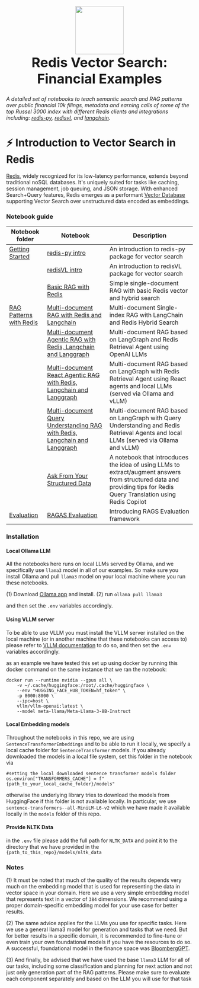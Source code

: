 
<div align="center">
    <div><img src="assets/redis_logo.svg" style="width: 130px"> </div>
    <div style="display: inline-block; text-align: center; margin-bottom: 10px;">
        <span style="font-size: 36px;"><b>Redis Vector Search: Financial Examples</b></span>
        <br />
    </div>
    <br />
</div>



*A detailed set of notebooks to teach semantic search and RAG patterns over public financial 10k filings, metadata and earning calls of some of the top Russel 3000 index with different Redis clients and integrations including: [redis-py](https://redis-py.readthedocs.io/en/stable/index.html), [redisvl](https://redisvl.com), and [langchain](https://python.langchain.com/docs/integrations/vectorstores/redis).*

# ⚡ Introduction to Vector Search in Redis
[Redis](https://redis.com), widely recognized for its low-latency performance, extends beyond traditional noSQL databases. It's uniquely suited for tasks like caching, session management, job queuing, and JSON storage. With enhanced Search+Query features, Redis emerges as a performant [Vector Database](https://redis.com/solutions/use-cases/vector-database) supporting Vector Search over unstructured data encoded as embeddings.

### Notebook guide 

| Notebook folder                                      | Notebook                                                                                                                                                            | Description                                                                                                                                                | 
|------------------------------------------------------|---------------------------------------------------------------------------------------------------------------------------------------------------------------------|------------------------------------------------------------------------------------------------------------------------------------------------------------|
|[Getting Started](./1_getting_started)                | [redis-py intro](./1_getting_started/01-redis-py.ipynb)                                                                                                             | An introduction to redis-py package for vector search                                                                                                      |
|                                                      | [redisVL intro](./1_getting_started/02-redisvl.ipynb)                                                                                                               | An introduction to redisVL package for vector search                                                                                                       |
|                                                      | [Basic RAG with Redis](./1_getting_started/03-basic-RAG-langchain.ipynb)                                                                                            | Simple single-document RAG with basic Redis vector and hybrid search                                                                                       |
|[RAG Patterns with Redis](./2_RAG_patterns_with_redis) | [Multi-document RAG with Redis and Langchain](./2_RAG_patterns_with_redis/04-multi-document-RAG-langchain.ipynb)                                                   | Multi-document Single-index RAG with LangChain and Redis Hybrid Search                                                                                     |
|                                                      | [Multi-document Agentic RAG with Redis, Langchain and Langgraph](./2_RAG_patterns_with_redis/05-multi-document-langgraph_agentic_RAG_with_OpenAI.ipynb)             | Multi-document RAG based on LangGraph and Redis Retrieval Agent using OpenAI LLMs                                                                          |
|                                                      | [Multi-document React Agentic RAG with Redis, Langchain and Langgraph](./2_RAG_patterns_with_redis/06-multi-document-langgraph_react_agentic_RAG.ipynb)             | Multi-document RAG based on LangGraph with Redis Retrieval Agent using React agents and local LLMs (served via Ollama and vLLM)                            |
|                                                      | [Multi-document Query Understanding RAG with Redis, Langchain and Langgraph](./2_RAG_patterns_with_redis/07-multi-document-langgraph_query_understanding_RAG.ipynb) | Multi-document RAG based on LangGraph with Query Understanding and Redis Retrieval Agents and local LLMs (served via Ollama and vLLM)                      |
|                                                      | [Ask From Your Structured Data](./2_RAG_patterns_with_redis/08-ask-from-structured-data.ipynb)                                                                      | A notebook that introcduces the idea of using LLMs to extract/augment answers from structured data and providing tips for Redis Query Translation using Redis Copilot |
|[Evaluation](./3_evaluation)                          | [RAGAS Evaluation](./3_evaluation/ragas.ipynb)                                                                                                                      | Introducing RAGS Evaluation framework                                                                                                                      |


### Installation

#### Local Ollama LLM
All the notebooks here runs on local LLMs served by Ollama, and we specifically use `llama3` model in all of our examples. 
So make sure you install Ollama and pull `llama3` model on your local machine where you run these notebooks.

(1) Download [Ollama app](https://ollama.ai/) and install.
(2) run `ollama pull llama3`

and then set the `.env` variables accordingly.

#### Using VLLM server

To be able to use VLLM you must install the VLLM server installed 
on the local machine (or in another machine that these notebooks can access to)
please refer to [VLLM documentation](https://docs.vllm.ai/en/stable/serving/deploying_with_docker.html) to do so, and then set the `.env` variables accordingly.

as an example we have tested this set up using docker 
by running this docker command on the same instance that we ran the notebook:
```
docker run --runtime nvidia --gpus all \
    -v ~/.cache/huggingface:/root/.cache/huggingface \
    --env "HUGGING_FACE_HUB_TOKEN=hf_token" \
    -p 8000:8000 \
    --ipc=host \
    vllm/vllm-openai:latest \
    --model meta-llama/Meta-Llama-3-8B-Instruct
```

#### Local Embedding models

Throughout the notebooks in this repo, we are using `SentenceTransformerEmbeddings` and to be able to run it locally, 
we specify a local cache folder for `SentenceTransformer` models. 
If you already downloaded the models in a local file system, set this folder in the notebook via

```code
#setting the local downloaded sentence transformer models folder
os.environ["TRANSFORMERS_CACHE"] = f"{path_to_your_local_cache_folder}/models"
```

otherwise the underlying library tries to download the models from HuggingFace if this folder is not available locally.
In particular, we use `sentence-transformers--all-MiniLM-L6-v2` which we have made it available locally in the `models` 
folder of this repo.

#### Provide NLTK Data
in the `.env` file please add the full path for `NLTK_DATA` and point it to the directory that we have provided in the 
`{path_to_this_repo}/models/nltk_data`


### Notes
(1) It must be noted that much of the quality of the results depends very much on the embedding model that is used 
for representing the data in vector space in your domain. Here we use a very simple embedding model that represents text 
in a vector of `384` dimensions. We recommend using a proper domain-specific 
embedding model for your use case for better results.

(2) The same advice applies for the LLMs you use for specific tasks. Here we use a general llama3 model for generation 
and tasks that we need. But for better results in a specific domain, it is recommended to fine-tune or
even train your own foundational models if you have the resources to do so. A successful, foundational model 
in the finance space was [BloombergGPT](https://arxiv.org/abs/2303.17564).  

(3) And finally, be advised that we have used the base `llama3` LLM for all of our tasks, including some classification 
and planning for next action and not just only generation part of the RAG patterns. 
Please make sure to evaluate each component separately and based on the LLM you will use for that task







